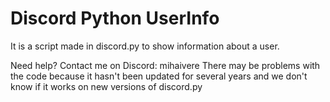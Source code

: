 # Discord Python UserInfo

It is a script made in discord.py to show information about a user.

Need help? Contact me on Discord: mihaivere
There may be problems with the code because it hasn't been updated for several years and we don't know if it works on new versions of discord.py
